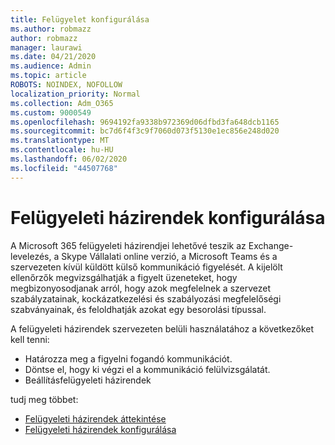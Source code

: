 ```yaml
---
title: Felügyelet konfigurálása
ms.author: robmazz
author: robmazz
manager: laurawi
ms.date: 04/21/2020
ms.audience: Admin
ms.topic: article
ROBOTS: NOINDEX, NOFOLLOW
localization_priority: Normal
ms.collection: Adm_O365
ms.custom: 9000549
ms.openlocfilehash: 9694192fa9338b972369d06dfbd3fa648dcb1165
ms.sourcegitcommit: bc7d6f4f3c9f7060d073f5130e1ec856e248d020
ms.translationtype: MT
ms.contentlocale: hu-HU
ms.lasthandoff: 06/02/2020
ms.locfileid: "44507768"
---
```

# <a name="configure-supervision-policies"></a>Felügyeleti házirendek konfigurálása

A Microsoft 365 felügyeleti házirendjei lehetővé teszik az Exchange-levelezés, a Skype Vállalati online verzió, a Microsoft Teams és a szervezeten kívül küldött külső kommunikáció figyelését. A kijelölt ellenőrzők megvizsgálhatják a figyelt üzeneteket, hogy megbizonyosodjanak arról, hogy azok megfelelnek a szervezet szabályzatainak, kockázatkezelési és szabályozási megfelelőségi szabványainak, és feloldhatják azokat egy besorolási típussal.

A felügyeleti házirendek szervezeten belüli használatához a következőket kell tenni:

- Határozza meg a figyelni fogandó kommunikációt.
- Döntse el, hogy ki végzi el a kommunikáció felülvizsgálatát.
- Beállításfelügyeleti házirendek

tudj meg többet:

- [Felügyeleti házirendek áttekintése](https://docs.microsoft.com/microsoft-365/compliance/supervision-policies)
- [Felügyeleti házirendek konfigurálása](https://docs.microsoft.com/microsoft-365/compliance/configure-supervision-policies)
